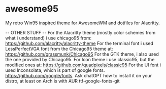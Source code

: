 # awesome95
My retro Win95 inspired theme for AwesomeWM and dotfiles for Alacritty.

-- OTHER STUFF --
For the Alacritty theme (mostly color schemes from what i understand) i use chicago95 from: https://github.com/alacritty/alacritty-theme
For the terminal font i used LessPerfectVGA font from the Chicago95 theme at: https://github.com/grassmunk/Chicago95
For the GTK theme, i also used the one provided by Chicago95.
For Icon theme i use classic95, but the modified ones at: https://github.com/quadpixels/classic95
For the UI font i used Inconsolata, which is part of google fonts. https://github.com/google/fonts. Ask chatGPT how to install it on your distro, at least on Arch is with AUR ttf-google-fonts-git

